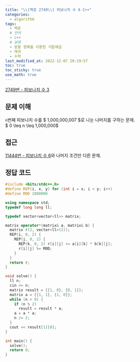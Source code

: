 ```yaml
---
title: "\\[백준 2749\\] 피보나치 수 6 C++"
categories:
  - algorithm
tags:
  - 백준
  # 언어
  - c++
  # 분류
  - 분할 정복을 이용한 거듭제곱
  - 재귀
  - 수학
last_modified_at: 2022-12-07 20:19:57
toc: true
toc_sticky: true
use_math: true
---
```


[2749번 - 피보나치 수 3](https://www.acmicpc.net/problem/2749)

## 문제 이해

`n`번째 피보나치 수를 $ 1,000,000,007 $로 나눈 나머지를 구하는 문제. \
$ 0 \leq n \leq 1,000,000$

## 접근

[11444번 - 피보나치 수 6](https://www.acmicpc.net/problem/11444)와 나머지 조건만 다른 문제.

## 정답 코드

```c++
#include <bits/stdc++.h>
#define REP(i, x, y) for (int i = x; i < y; i++)
#define MOD 1000000

using namespace std;
typedef long long ll;

typedef vector<vector<ll>> matrix;

matrix operator*(matrix& a, matrix& b) {
  matrix r(2, vector<ll>(2));
  REP(i, 0, 2) {
    REP(j, 0, 2) {
      REP(k, 0, 2) r[i][j] += a[i][k] * b[k][j];
      r[i][j] %= MOD;
    }
  }
  return r;
}

void solve() {
  ll n;
  cin >> n;
  matrix result = {{1, 0}, {0, 1}};
  matrix a = {{1, 1}, {1, 0}};
  while (n > 0) {
    if (n % 2)
      result = result * a;
    a = a * a;
    n /= 2;
  }
  cout << result[1][0];
}

int main() {
  solve();
  return 0;
}

```
